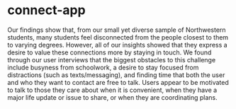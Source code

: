 # connect-app

Our findings show that, from our small yet diverse sample of Northwestern students, many students feel disconnected from the 
people closest to them to varying degrees. However, all of our insights showed that they express a desire to value these 
connections more by staying in touch. We found through our user interviews that the biggest obstacles to this challenge 
include busyness from schoolwork, a desire to stay focused from distractions (such as texts/messaging), and finding time that
both the user and who they want to contact are free to talk. Users appear to be motivated to talk to those they care about 
when it is convenient, when they have a major life update or issue to share, or when they are coordinating plans.  
